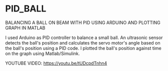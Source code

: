 # PID_BALL
BALANCING A BALL ON BEAM WITH PID USING ARDUINO AND PLOTTING GRAPH IN MATLAB

I used Arduino as PID controller to balance a small ball. 
An ultrasonic sensor detects the ball's position and calculates the servo motor's angle based on the ball's position using a PID code. 
I plotted the ball's position against time on the graph using Matlab/Simulink.

YOUTUBE VIDEO: https://youtu.be/tUDcpdTnhn4

